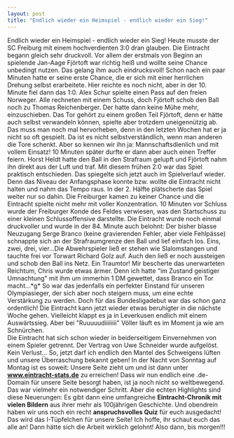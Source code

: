 ```yaml
---
layout: post
title: "Endlich wieder ein Heimspiel - endlich wieder ein Sieg!"
---
```


Endlich wieder ein Heimspiel - endlich wieder ein Sieg! Heute musste der SC Freiburg mit einem hochverdienten 3:0 dran glauben. Die Eintracht begann gleich sehr druckvoll. Vor allem der erstmals von Beginn an spielende Jan-Aage Fjörtoft war richtig heiß und wollte seine Chance unbedingt nutzen. Das gelang ihm auch eindrucksvoll! Schon nach ein paar Minuten hatte er seine erste Chance, die er sich mit einer herrlichen Drehung selbst erarbeitete. Hier reichte es noch nicht, aber in der 10. Minute fiel dann das 1:0. Alex Schur spielte einen Pass auf den freien Norweger. Alle rechneten mit einem Schuss, doch Fjörtoft schob den Ball noch zu Thomas Reichenberger. Der hatte dann keine Mühe mehr, einzuschieben. Das Tor gehört zu einem großen Teil Fjörtoft, denn er hätte auch selbst verwandeln können, spielte aber trotzdem uneigennützig ab. Das muss man noch mal hervorheben, denn in den letzten Wochen hat er ja nicht so oft gespielt. Da ist es nicht selbstverständlich, wenn man anderen die Tore schenkt. Aber so kennen wir ihn ja: Mannschaftsdienlich und mit vollem Einsatz! 10 Minuten später durfte er dann aber auch einen Treffer feiern. Horst Heldt hatte den Ball in den Strafraum gelupft und Fjörtoft nahm ihn direkt aus der Luft und traf. Mit diesem frühen 2:0 war das Spiel praktisch entschieden. Das spiegelte sich jetzt auch im Spielverlauf wieder. Denn das Niveau der Anfangsphase konnte bzw. wollte die Eintracht nicht halten und nahm das Tempo raus. In der 2. Hälfte plätscherte das Spiel weiter nur so dahin. Die Freiburger kamen zu keiner Chance und die Eintracht spielte nicht mehr mit voller Konzentration. 10 Minuten vor Schluss wurde der Freiburger Konde des Feldes verwiesen, was den Startschuss zu einer kleinen Schlussoffensive darstellte. Die Eintracht wurde noch einmal druckvoller und wurde in der 84. Minute auch belohnt: Der bisher blasse Neuzugang Serge Branco (keine gravierenden Fehler, aber viele Fehlpässe) schnappte sich an der Strafraumgrenze den Ball und lief einfach los. Eins, zwei, drei, vier...Die Abwehrspieler ließ er stehen wie Slalomstangen und tauchte frei vor Torwart Richard Golz auf. Auch den ließ er noch aussteigen und schob den Ball ins Netz. Ein Traumtor! Mir bescherte das unerwarteten Reichtum, Chris wurde etwas ärmer. Denn ich hatte "im Zustand geistiger Umnachtung" mit ihm um immerhin 1 DM gewettet, dass Branco ein Tor macht...\*g\* So war das jedenfalls ein perfekter Einstand für unseren Olympiasieger, der sich aber noch steigern muss, um eine echte Verstärkung zu werden. Doch für das Bundesligadebut war das schon ganz ordentlich! Die Eintracht kann jetzt wieder etwas beruhigter in die nächste Woche gehen. Vielleicht klappt es ja in Leverkusen endlich mit einem Auswärtssieg. Aber bei "Ruuuuudiiiiiiii" Völler läuft es im Moment ja wie am Schnürchen.  
Die Eintracht hat sich schon wieder in beiderseitigem Einvernehmen von einem Spieler getrennt. Der Vertrag von Uwe Schneider wurde aufgelöst. Kein Verlust... So, jetzt darf ich endlich den Mantel des Schweigens lüften und unsere Überraschung bekannt geben! In der Nacht von Sonntag auf Montag ist es soweit: Unsere Seite zieht um und ist dann unter **www.eintracht-stats.de** zu erreichen! Dass wir nun endlich eine .de-Domain für unsere Seite besorgt haben, ist ja noch nicht so weltbewegend. Das war vielmehr ein notwendiger Schritt. Aber die echten Highlights sind diese Neuerungen: Es gibt dann eine umfangreiche **Eintracht-Chronik mit vielen Bildern** aus ihrer mehr als 100jährigen Geschichte. Und obendrein haben wir uns noch ein recht **anspruchsvolles Quiz** für euch ausgedacht! Das wird das I-Tüpfelchen für unsere Seite! Ich hoffe, ihr schaut euch das alle an! Dann hätte sich die Arbeit wirklich gelohnt! Also dann, bis morgen!!!
